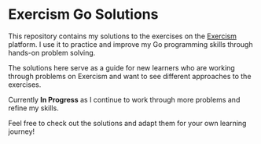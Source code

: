 # Exercism Go Solutions

This repository contains my solutions to the exercises on the [Exercism](https://exercism.io/tracks/go) platform. I use it to practice and improve my Go programming skills through hands-on problem solving.

The solutions here serve as a guide for new learners who are working through problems on Exercism and want to see different approaches to the exercises.

Currently **In Progress** as I continue to work through more problems and refine my skills.

Feel free to check out the solutions and adapt them for your own learning journey!
